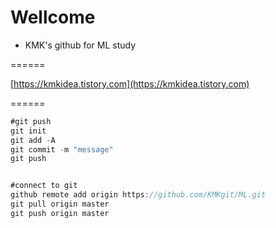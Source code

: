 # Wellcome 

* KMK's github for ML study

======

[https://kmkidea.tistory.com](https://kmkidea.tistory.com)

======

```javascript
#git push
git init
git add -A
git commit -m "message"
git push


#connect to git
github remote add origin https://github.com/KMKgit/ML.git
git pull origin master
git push origin master
```